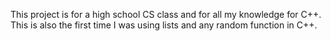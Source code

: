 This project is for a high school CS class and for all my knowledge for C++. This is also the first time I was using lists and any random function in C++.
